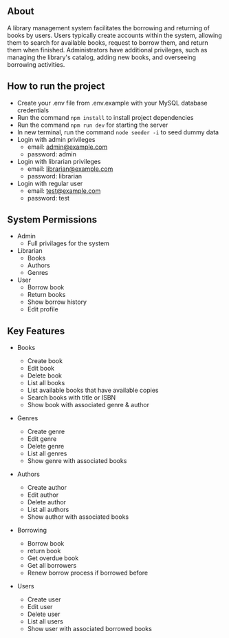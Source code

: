 ## About

A library management system facilitates the borrowing and returning of books by users. Users typically create accounts within the system, allowing them to search for available books, request to borrow them, and return them when finished. Administrators have additional privileges, such as managing the library's catalog, adding new books, and overseeing borrowing activities.

## How to run the project
- Create your .env file from .env.example with your MySQL database credentials
- Run the command `npm install` to install project dependencies
- Run the command `npm run dev` for starting the server
- In new terminal, run the command `node seeder -i` to seed dummy data
- Login with admin privileges
  - email: admin@example.com
  - password: admin
- Login with librarian privileges
  - email: librarian@example.com
  - password: librarian
- Login with regular user
  - email: test@example.com
  - password: test

## System Permissions

- Admin
  - Full privilages for the system
- Librarian
  - Books
  - Authors
  - Genres
- User
  - Borrow book
  - Return books
  - Show borrow history
  - Edit profile

## Key Features

- Books

  - Create book
  - Edit book
  - Delete book
  - List all books
  - List available books that have available copies
  - Search books with title or ISBN
  - Show book with associated genre & author

- Genres

  - Create genre
  - Edit genre
  - Delete genre
  - List all genres
  - Show genre with associated books

- Authors

  - Create author
  - Edit author
  - Delete author
  - List all authors
  - Show author with associated books

- Borrowing

  - Borrow book
  - return book
  - Get overdue book
  - Get all borrowers
  - Renew borrow process if borrowed before

- Users

  - Create user
  - Edit user
  - Delete user
  - List all users
  - Show user with associated borrowed books
